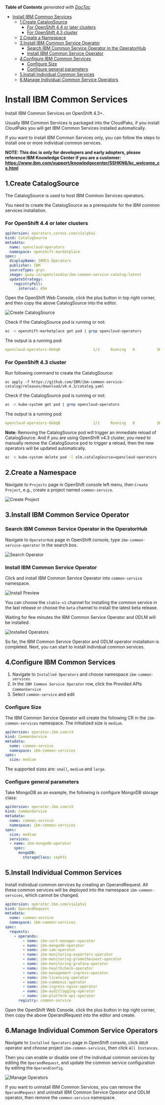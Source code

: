 <!-- START doctoc generated TOC please keep comment here to allow auto update -->
<!-- DON'T EDIT THIS SECTION, INSTEAD RE-RUN doctoc TO UPDATE -->
**Table of Contents**  *generated with [DocToc](https://github.com/thlorenz/doctoc)*

- [Install IBM Common Services](#install-ibm-common-services)
  - [1.Create CatalogSource](#1create-catalogsource)
    - [For OpenShift 4.4 or later clusters](#for-openshift-44-or-later-clusters)
    - [For OpenShift 4.3 cluster](#for-openshift-43-cluster)
  - [2.Create a Namespace](#2create-a-namespace)
  - [3.Install IBM Common Service Operator](#3install-ibm-common-service-operator)
    - [Search IBM Common Service Operator in the OperatorHub](#search-ibm-common-service-operator-in-the-operatorhub)
    - [Install IBM Common Service Operator](#install-ibm-common-service-operator)
  - [4.Configure IBM Common Services](#4configure-ibm-common-services)
    - [Configure Size](#configure-size)
    - [Configure general parameters](#configure-general-parameters)
  - [5.Install Individual Common Services](#5install-individual-common-services)
  - [6.Manage Individual Common Service Operators](#6manage-individual-common-service-operators)

<!-- END doctoc generated TOC please keep comment here to allow auto update -->



# Install IBM Common Services

Install IBM Common Services on OpenShift 4.3+.

Usually IBM Common Services is packaged into the CloudPaks, if you install CloudPaks you will get IBM Common Services installed automatically.

If you want to install IBM Common Services only, you can follow the steps to install one or more individual common services.

**NOTE: This doc is only for developers and early adopters, please reference IBM Knowledge Center if you are a customer: https://www.ibm.com/support/knowledgecenter/SSHKN6/kc_welcome_cs.html**


## 1.Create CatalogSource

The CatalogSource is used to host IBM Common Services operators.

You need to create the CatalogSource as a prerequisite for the IBM common services installation.

### For OpenShift 4.4 or later clusters

```yaml
apiVersion: operators.coreos.com/v1alpha1
kind: CatalogSource
metadata:
  name: opencloud-operators
  namespace: openshift-marketplace
spec:
  displayName: IBMCS Operators
  publisher: IBM
  sourceType: grpc
  image: quay.io/opencloudio/ibm-common-service-catalog:latest
  updateStrategy:
    registryPoll:
      interval: 45m
```

Open the OpenShift Web Console, click the plus button in top right corner, and then copy the above CatalogSource into the editor.

![Create CatalogSource](./images/create-catalog-source.png)

Check if the CatalogSource pod is running or not:

```bash
oc -n openshift-marketplace get pod | grep opencloud-operators
```

The output is a running pod:

```yaml
opencloud-operators-6k6q8               1/1     Running   0          36m
```

### For OpenShift 4.3 cluster

Run following command to create the CatalogSource:

```
oc apply -f https://github.com/IBM/ibm-common-service-catalog/releases/download/v0.4.3/catalog.yaml
```

Check if the CatalogSource pod is running or not:

```bash
oc -n kube-system get pod | grep opencloud-operators
```

The output is a running pod:

```yaml
opencloud-operators-6k6q8               1/1     Running   0          36m
```

**Note:** Removing the CatalogSource pod will trigger an immediate reload of CatalogSource. And if you are using OpenShift v4.3 cluster, you need to manually remove the CatalogSource pod to trigger a reload, then the new operators will be updated automatically.

```bash
oc -n kube-system delete pod -l olm.catalogSource=opencloud-operators
```


## 2.Create a Namespace

Navigate to `Projects` page in OpenShift console left menu, then `Create Project`, e.g., create a project named `common-service`.

![Create Project](./images/create-project.png)


## 3.Install IBM Common Service Operator

### Search IBM Common Service Operator in the OperatorHub

Navigate to `OperatorHub` page in OpenShift console, type `ibm-common-service-operator` in the search box.

![Search Operator](./images/search-operator.png)

### Install IBM Common Service Operator

Click and install IBM Common Service Operator into `common-service` namespace.

![Install Preview](./images/install-operator.png)

You can choose the `stable-v1` channel for installing the common service in the last release or choose the `beta` channel to install the latest beta release.

Waiting for few minutes the IBM Common Service Operator and ODLM will be installed.

![Installed Operators](./images/installed-operators.png)

So far, the IBM Common Service Operator and ODLM operator installation is completed. Next, you can start to install individual common services.

## 4.Configure IBM Common Services

1. Navigate to `Installed Operators` and choose namespace `ibm-common-services`
2. In the `IBM Common Service Operator` row, click the Provided APIs `CommonService`
3. Select `common-service` and edit

### Configure Size

The IBM Common Service Operator will create the following CR in the `ibm-common-services` namespace. The initialized size is `medium`.

```yaml
apiVersion: operator.ibm.com/v3
kind: CommonService
metadata:
  name: common-service
  namespace: ibm-common-services
spec:
  size: medium
```

The supported sizes are: `small`, `medium` and `large`.

### Configure general parameters

Take MongoDB as an example, the following is configure MongoDB storage class:

```yaml
apiVersion: operator.ibm.com/v3
kind: CommonService
metadata:
  name: common-service
  namespace: ibm-common-services
spec:
  size: medium
  services:
  - name: ibm-mongodb-operator
    spec:
      mongoDB:
        storageClass: cephfs
```

## 5.Install Individual Common Services

Install individual common services by creating an OperandRequest. All these common services will be deployed into the namespace `ibm-common-services`, which cannot be changed.

```yaml
apiVersion: operator.ibm.com/v1alpha1
kind: OperandRequest
metadata:
  name: common-service
  namespace: ibm-common-services
spec:
  requests:
    - operands:
        - name: ibm-cert-manager-operator
        - name: ibm-mongodb-operator
        - name: ibm-iam-operator
        - name: ibm-monitoring-exporters-operator
        - name: ibm-monitoring-prometheusext-operator
        - name: ibm-monitoring-grafana-operator
        - name: ibm-healthcheck-operator
        - name: ibm-management-ingress-operator
        - name: ibm-licensing-operator
        - name: ibm-commonui-operator
        - name: ibm-ingress-nginx-operator
        - name: ibm-auditlogging-operator
        - name: ibm-platform-api-operator
      registry: common-service
```

Open the OpenShift Web Console, click the plus button in top right corner, then copy the above OperandRequest into the editor and create.


## 6.Manage Individual Common Service Operators

Navigate to `Installed Operators` page in OpenShift console, click `ODLM` operator and choose project `ibm-common-services`, then click `All Instances`.

Then you can enable or disable one of the individual common services by editing the `OperandRequest`, and update the common service configuration by editing the `OperandConfig`.

![Manage Operators](./images/manage-operators.png)

If you want to uninstall IBM Common Services, you can remove the `OperandRequest` and uninstall IBM Common Service Operator and ODLM operator, then remove the `common-service` namespace.
